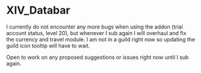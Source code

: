 # XIV_Databar
I currently do not encounter any more bugs when using the addon (trial account status, level 20), but whenever I sub again I will overhaul and fix the currency and travel module. I am not in a guild right now so updating the guild icon tooltip will have to wait.

Open to work on any proposed suggestions or issues right now until I sub again.
